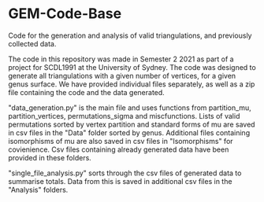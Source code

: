 # GEM-Code-Base
Code for the generation and analysis of valid triangulations, and previously collected data.

The code in this repository was made in Semester 2 2021 as part of a project for SCDL1991 at 
the University of Sydney. The code was designed to generate all triangulations with a given
number of vertices, for a given genus surface. We have provided individual files separately, 
as well as a zip file containing the code and the data generated.

"data_generation.py" is the main file and uses functions from partition_mu, partition_vertices,
permutations_sigma and miscfunctions. Lists of valid permutations sorted by vertex partition
and standard forms of mu are saved in csv files in the "Data" folder sorted by genus. 
Additional files containing isomorphisms of mu are also saved in csv files in "Isomorphisms" 
for covienience. Csv files containing already generated data have been provided in these folders.

"single_file_analysis.py" sorts through the csv files of generated data to summarise totals.
Data from this is saved in additional csv files in the "Analysis" folders.
